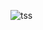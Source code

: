 ![tss](https://user-images.githubusercontent.com/42132857/81916728-d3207c80-95f1-11ea-9570-69dcac3f1a03.PNG)
